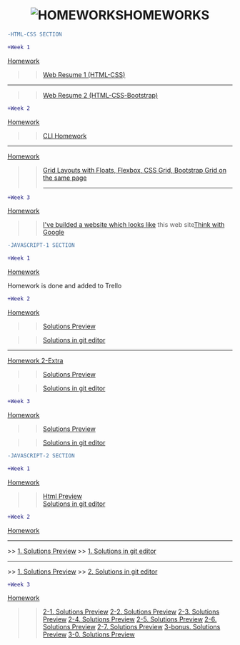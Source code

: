 
<h1 align="center" color:red><img src="https://imgur.com/FuN33cB.jpg" title="HOMEWORKS"/>HOMEWORKS</h1>

<!-- Comment -->
 ```diff
-HTML-CSS SECTION

```
  
 ```diff
+Week 1 

```

 <a href="https://github.com/HackYourFuture/HTML-CSS/blob/master/Week1/MAKEME.md#step-3-assignment">Homework</a> 
 
>> <a href="https://salih18.github.io/H-Y-F/Week-1/">Web Resume 1 (HTML-CSS)</a> 

<!-- Comment -->
<hr>
 
>> <a href="https://salih18.github.io/H-Y-F/">Web Resume 2 (HTML-CSS-Bootstrap)</a> 
 
  
 ```diff
+Week 2

```
<a href="https://github.com/HackYourFuture/HTML-CSS/blob/master/Week2/MAKEME.md#step-1-command-line">Homework</a>
>> <a href="https://salih18.github.io/H-Y-F/Week-2/index-cli">CLI Homework</a>


<!-- Comment -->
<hr>

<a href="https://github.com/HackYourFuture/HTML-CSS/blob/master/Week2/MAKEME.md#step-3-assignment ">Homework</a> 

>> <a href="https://salih18.github.io/H-Y-F/Week-2/grid">Grid Layouts with Floats, Flexbox, CSS Grid, Bootstrap Grid on the same page</a> <hr>


<!-- Comment -->

 ```diff
+Week 3

```

<a href="https://github.com/HackYourFuture/HTML-CSS/blob/master/Week3/MAKEME.md#step-3-assignment">Homework</a>
>> <a href="https://salih18.github.io/H-Y-F/Week-3/">I've builded a website which looks like</a> this web site<a href="https://www.thinkwithgoogle.com/">Think with Google</a>

 ```diff
-JAVASCRIPT-1 SECTION

```
 ```diff
+Week 1

```

<a href="https://github.com/HackYourFuture/JavaScript1/blob/master/Week1/MAKEME.md#step-2-git-homework">Homework</a>
<p>Homework is done and added to Trello</p>




  ```diff
+Week 2

```
 <a href="https://github.com/HackYourFuture/JavaScript1/blob/master/Week2/MAKEME.md#step-2-javascript">Homework</a> 
 >> <a href="https://salih18.github.io/H-Y-F/javaScript/Week-2/week_2_hw.js">Solutions Preview</a><br>
 
  >> <a href="https://github.com/salih18/H-Y-F/blob/aaa73152522437fb20e88688779e75acb19af6de/javaScript/Week-2/week_2_hw.js">Solutions in git editor</a>
 
 <hr>
 
  <a href="https://github.com/nick-barth/hyf-javascript1-week2#homework">Homework 2-Extra</a> 
  >> <a href="https://salih18.github.io/H-Y-F/javaScript/Week-2/week_2_second_hw.js">Solutions Preview</a><br>
  
  >> <a href="https://github.com/salih18/H-Y-F/blob/b05e7ac0b2713dc61748538b868bc0bb30c03fcf/javaScript/Week-2/week_2_second_hw.js">Solutions in git editor</a>
  
   ```diff
+Week 3

```
 <a href="https://github.com/HackYourFuture/JavaScript1/blob/master/Week3/MAKEME.md#step-3-string-and-array-challenges">Homework</a> 
 
  >> <a href="https://salih18.github.io/H-Y-F/javaScript/Week-3/week-3-hw.js">Solutions Preview</a>

  >> <a href="https://github.com/salih18/H-Y-F/blob/a3707fc36e80eea55c0443dc9c1e50e2dba358c6/javaScript/Week-3/week-3-hw.js">Solutions in git editor</a>
  
   ```diff
-JAVASCRIPT-2 SECTION

```
 ```diff
+Week 1

```
 <a href="https://github.com/HackYourFuture/JavaScript2/blob/master/Week1/MAKEME.md#homework-week-1">Homework</a> 
  >> <a href="https://salih18.github.io/JavaScript2/Week1/homework/index.html">Html Preview</a>  
  >> <a href="https://github.com/salih18/JavaScript2/blob/Week-1/Week1/homework/app.js">Solutions in git editor</a>
  
  ```diff
+Week 2

```
 <a href="https://github.com/salih18/JavaScript2/blob/Week-1/Week2/MAKEME.md#homework-week-2">Homework</a> 
 <hr>
 >> <a href="https://salih18.github.io/H-Y-F/javaScript2/Week2/homework/maartjes-work.js">1. Solutions Preview</a>
 >> <a href="https://github.com/salih18/JavaScript2/blob/Week-2/Week2/homework/maartjes-work.js">1. Solutions in git editor</a>
 <hr>
  >> <a href="https://salih18.github.io/H-Y-F/javaScript2/Week2/map-filter.js">1. Solutions Preview</a>
  >> <a href="https://github.com/salih18/JavaScript2/blob/Week-2/Week2/homework/map-filter.js">2. Solutions in git editor</a>
 
   ```diff
+Week 3

```
 <a href="https://github.com/salih18/JavaScript2/blob/master/Week3/MAKEME.md#homework-week-3">Homework</a> 
 >> <a href="https://salih18.github.io/H-Y-F/javaScript2/Week3/homework/step2-1.js">2-1. Solutions Preview</a>
 >> <a href="https://salih18.github.io/H-Y-F/javaScript2/Week3/homework/step2-2.js">2-2. Solutions Preview</a>
 >> <a href="https://salih18.github.io/H-Y-F/javaScript2/Week3/homework/step2-3.js">2-3. Solutions Preview</a>
 >> <a href="https://salih18.github.io/H-Y-F/javaScript2/Week3/homework/step2-4.js">2-4. Solutions Preview</a>
 >> <a href="https://salih18.github.io/H-Y-F/javaScript2/Week3/homework/step2-5.js">2-5. Solutions Preview</a>
 >> <a href="https://salih18.github.io/H-Y-F/javaScript2/Week3/homework/step2-6.js">2-6. Solutions Preview</a>
 >> <a href="https://salih18.github.io/H-Y-F/javaScript2/Week3/homework/step2-7.js">2-7. Solutions Preview</a>
 >> <a href="https://salih18.github.io/H-Y-F/javaScript2/Week3/homework/step3-bonus.js">3-bonus. Solutions Preview</a>
 >> <a href="https://salih18.github.io/H-Y-F/javaScript2/Week3/homework/step3.js">3-0. Solutions Preview</a>
 
